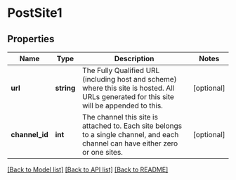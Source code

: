 # PostSite1

## Properties
Name | Type | Description | Notes
------------ | ------------- | ------------- | -------------
**url** | **string** | The Fully Qualified URL (including host and scheme) where this site is hosted. All URLs generated for this site will be appended to this. | [optional] 
**channel_id** | **int** | The channel this site is attached to. Each site belongs to a single channel, and each channel can have either zero or one sites. | [optional] 

[[Back to Model list]](../../README.md#documentation-for-models) [[Back to API list]](../../README.md#documentation-for-api-endpoints) [[Back to README]](../../README.md)

